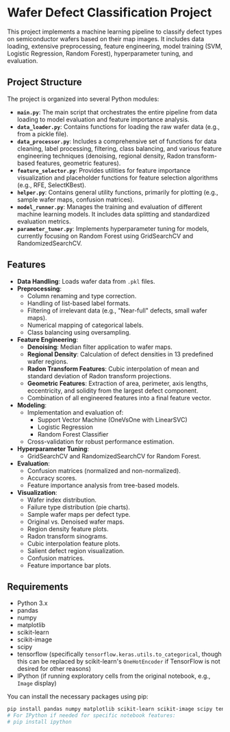 # Wafer Defect Classification Project

This project implements a machine learning pipeline to classify defect types on semiconductor wafers based on their map images. It includes data loading, extensive preprocessing, feature engineering, model training (SVM, Logistic Regression, Random Forest), hyperparameter tuning, and evaluation.

## Project Structure

The project is organized into several Python modules:

*   **`main.py`**: The main script that orchestrates the entire pipeline from data loading to model evaluation and feature importance analysis.
*   **`data_loader.py`**: Contains functions for loading the raw wafer data (e.g., from a pickle file).
*   **`data_processor.py`**: Includes a comprehensive set of functions for data cleaning, label processing, filtering, class balancing, and various feature engineering techniques (denoising, regional density, Radon transform-based features, geometric features).
*   **`feature_selector.py`**: Provides utilities for feature importance visualization and placeholder functions for feature selection algorithms (e.g., RFE, SelectKBest).
*   **`helper.py`**: Contains general utility functions, primarily for plotting (e.g., sample wafer maps, confusion matrices).
*   **`model_runner.py`**: Manages the training and evaluation of different machine learning models. It includes data splitting and standardized evaluation metrics.
*   **`parameter_tuner.py`**: Implements hyperparameter tuning for models, currently focusing on Random Forest using GridSearchCV and RandomizedSearchCV.

## Features

*   **Data Handling**: Loads wafer data from `.pkl` files.
*   **Preprocessing**:
    *   Column renaming and type correction.
    *   Handling of list-based label formats.
    *   Filtering of irrelevant data (e.g., "Near-full" defects, small wafer maps).
    *   Numerical mapping of categorical labels.
    *   Class balancing using oversampling.
*   **Feature Engineering**:
    *   **Denoising**: Median filter application to wafer maps.
    *   **Regional Density**: Calculation of defect densities in 13 predefined wafer regions.
    *   **Radon Transform Features**: Cubic interpolation of mean and standard deviation of Radon transform projections.
    *   **Geometric Features**: Extraction of area, perimeter, axis lengths, eccentricity, and solidity from the largest defect component.
    *   Combination of all engineered features into a final feature vector.
*   **Modeling**:
    *   Implementation and evaluation of:
        *   Support Vector Machine (OneVsOne with LinearSVC)
        *   Logistic Regression
        *   Random Forest Classifier
    *   Cross-validation for robust performance estimation.
*   **Hyperparameter Tuning**:
    *   GridSearchCV and RandomizedSearchCV for Random Forest.
*   **Evaluation**:
    *   Confusion matrices (normalized and non-normalized).
    *   Accuracy scores.
    *   Feature importance analysis from tree-based models.
*   **Visualization**:
    *   Wafer index distribution.
    *   Failure type distribution (pie charts).
    *   Sample wafer maps per defect type.
    *   Original vs. Denoised wafer maps.
    *   Region density feature plots.
    *   Radon transform sinograms.
    *   Cubic interpolation feature plots.
    *   Salient defect region visualization.
    *   Confusion matrices.
    *   Feature importance bar plots.

## Requirements

*   Python 3.x
*   pandas
*   numpy
*   matplotlib
*   scikit-learn
*   scikit-image
*   scipy
*   tensorflow (specifically `tensorflow.keras.utils.to_categorical`, though this can be replaced by scikit-learn's `OneHotEncoder` if TensorFlow is not desired for other reasons)
*   IPython (if running exploratory cells from the original notebook, e.g., `Image` display)

You can install the necessary packages using pip:
```bash
pip install pandas numpy matplotlib scikit-learn scikit-image scipy tensorflow
# For IPython if needed for specific notebook features:
# pip install ipython